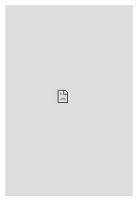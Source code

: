 <iframe src="https://www.instagram.com/reel/CxYTQ6Kt9hX/embed/" width="400" height="600" frameborder="0" allowfullscreen></iframe>
